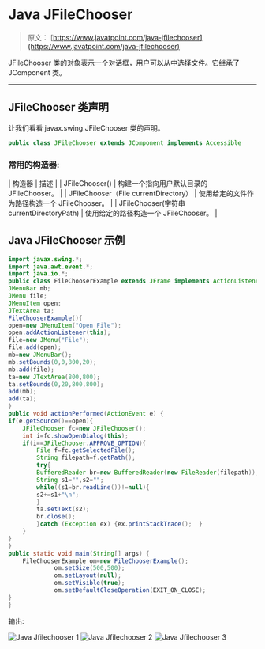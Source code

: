 # Java JFileChooser

> 原文： [https://www.javatpoint.com/java-jfilechooser](https://www.javatpoint.com/java-jfilechooser)

JFileChooser 类的对象表示一个对话框，用户可以从中选择文件。它继承了 JComponent 类。

* * *

## JFileChooser 类声明

让我们看看 javax.swing.JFileChooser 类的声明。

```java
public class JFileChooser extends JComponent implements Accessible

```

### 常用的构造器:

| 构造器 | 描述 |
| JFileChooser() | 构建一个指向用户默认目录的 JFileChooser。 |
| JFileChooser（File currentDirectory） | 使用给定的文件作为路径构造一个 JFileChooser。 |
| JFileChooser(字符串 currentDirectoryPath) | 使用给定的路径构造一个 JFileChooser。 |

## Java JFileChooser 示例

```java
import javax.swing.*;  
import java.awt.event.*;  
import java.io.*;  
public class FileChooserExample extends JFrame implements ActionListener{  
JMenuBar mb;  
JMenu file;  
JMenuItem open;  
JTextArea ta;  
FileChooserExample(){  
open=new JMenuItem("Open File");  
open.addActionListener(this);          
file=new JMenu("File");  
file.add(open);           
mb=new JMenuBar();  
mb.setBounds(0,0,800,20);  
mb.add(file);            
ta=new JTextArea(800,800);  
ta.setBounds(0,20,800,800);            
add(mb);  
add(ta);            
}  
public void actionPerformed(ActionEvent e) {  
if(e.getSource()==open){  
	JFileChooser fc=new JFileChooser();  
	int i=fc.showOpenDialog(this);  
	if(i==JFileChooser.APPROVE_OPTION){  
		File f=fc.getSelectedFile();  
		String filepath=f.getPath();  
		try{
		BufferedReader br=new BufferedReader(new FileReader(filepath));  
		String s1="",s2="";  		              
		while((s1=br.readLine())!=null){  
		s2+=s1+"\n";  
		}  
		ta.setText(s2);  
		br.close();  
		}catch (Exception ex) {ex.printStackTrace();  }               
	}  
}  
}        
public static void main(String[] args) {  
	FileChooserExample om=new FileChooserExample();  
             om.setSize(500,500);  
             om.setLayout(null);  
             om.setVisible(true);  
             om.setDefaultCloseOperation(EXIT_ON_CLOSE);  
}  
}

```

输出:

![Java Jfilechooser 1](../img/6061a13960f8596f88d69a5ab625d08c.png) ![Java Jfilechooser 2](../img/6f2d41040f2dc7579fa565b176a0b7ae.png) ![Java Jfilechooser 3](../img/38c38ba4da4e12c68cd3121c8cce2df0.png)
